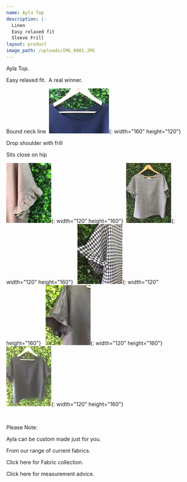 ```yaml
---
name: Ayla Top
description: |-
  Linen
  Easy relaxed fit
  Sleeve Frill
layout: product
image_path: /uploads/IMG_0801.JPG
---
```


Ayla Top.&nbsp;

Easy relaxed fit.&nbsp; A real winner.

Bound neck line &nbsp;![](/uploads/img-0858---copy.JPG){: width="160" height="120"}

Drop shoulder with frill&nbsp;

Sits close on hip

![](/uploads/img-0802---copy.JPG){: width="120" height="160"}&nbsp;&nbsp;![](/uploads/img-0854---copy.JPG){: width="120" height="160"}&nbsp; &nbsp;![](/uploads/img-0855---copy.JPG){: width="120" height="160"}&nbsp; &nbsp;![](/uploads/img-0857---copy.JPG){: width="120" height="160"}&nbsp;&nbsp;![](/uploads/img-0856---copy.JPG){: width="120" height="160"}

&nbsp;

Please Note:

Ayla can be custom made just for you.

From our range of current fabrics.

Click here for Fabric collection.

Click here for measurement advice.